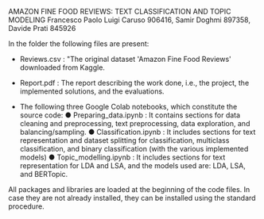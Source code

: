 AMAZON FINE FOOD REVIEWS: TEXT CLASSIFICATION AND TOPIC MODELING 
Francesco Paolo Luigi Caruso 906416, Samir Doghmi 897358, Davide Prati 845926


In the folder the following files are present:

-	Reviews.csv : "The original dataset 'Amazon Fine Food Reviews' downloaded from Kaggle. 

-	Report.pdf : The report describing the work done, i.e., the project, the implemented solutions, and the evaluations.

-	The following three Google Colab notebooks, which constitute the source code:
●	Preparing_data.ipynb : It contains sections for data cleaning and preprocessing, text preprocessing, data exploration, and balancing/sampling.
●	Classification.ipynb : It includes sections for text representation and dataset splitting for classification, multiclass classification, and binary classification (with the various implemented models)
●	Topic_modelling.ipynb : It includes sections for text representation for LDA and LSA, and the models used are: LDA, LSA, and BERTopic.

All packages and libraries are loaded at the beginning of the code files. In case they are not already installed, they can be installed using the standard procedure.
